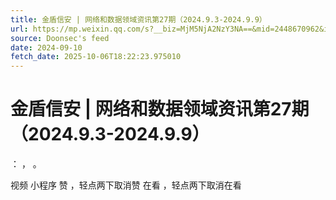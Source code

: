 ```yaml
---
title: 金盾信安 | 网络和数据领域资讯第27期（2024.9.3-2024.9.9）
url: https://mp.weixin.qq.com/s?__biz=MjM5NjA2NzY3NA==&mid=2448670962&idx=1&sn=92b08f46ad0dbad008da574a47ab0122
source: Doonsec's feed
date: 2024-09-10
fetch_date: 2025-10-06T18:22:23.975010
---
```


# 金盾信安 | 网络和数据领域资讯第27期（2024.9.3-2024.9.9）

：
，
。

视频
小程序
赞
，轻点两下取消赞
在看
，轻点两下取消在看